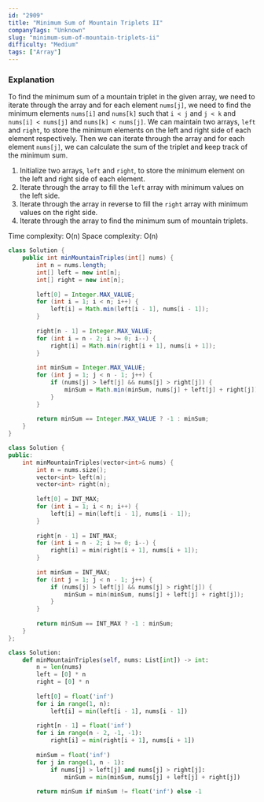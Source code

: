 ```yaml
---
id: "2909"
title: "Minimum Sum of Mountain Triplets II"
companyTags: "Unknown"
slug: "minimum-sum-of-mountain-triplets-ii"
difficulty: "Medium"
tags: ["Array"]
---
```


### Explanation
To find the minimum sum of a mountain triplet in the given array, we need to iterate through the array and for each element `nums[j]`, we need to find the minimum elements `nums[i]` and `nums[k]` such that `i < j` and `j < k` and `nums[i] < nums[j]` and `nums[k] < nums[j]`. We can maintain two arrays, `left` and `right`, to store the minimum elements on the left and right side of each element respectively. Then we can iterate through the array and for each element `nums[j]`, we can calculate the sum of the triplet and keep track of the minimum sum.

1. Initialize two arrays, `left` and `right`, to store the minimum element on the left and right side of each element.
2. Iterate through the array to fill the `left` array with minimum values on the left side.
3. Iterate through the array in reverse to fill the `right` array with minimum values on the right side.
4. Iterate through the array to find the minimum sum of mountain triplets.

Time complexity: O(n)
Space complexity: O(n)
```java
class Solution {
    public int minMountainTriples(int[] nums) {
        int n = nums.length;
        int[] left = new int[n];
        int[] right = new int[n];
        
        left[0] = Integer.MAX_VALUE;
        for (int i = 1; i < n; i++) {
            left[i] = Math.min(left[i - 1], nums[i - 1]);
        }
        
        right[n - 1] = Integer.MAX_VALUE;
        for (int i = n - 2; i >= 0; i--) {
            right[i] = Math.min(right[i + 1], nums[i + 1]);
        }
        
        int minSum = Integer.MAX_VALUE;
        for (int j = 1; j < n - 1; j++) {
            if (nums[j] > left[j] && nums[j] > right[j]) {
                minSum = Math.min(minSum, nums[j] + left[j] + right[j]);
            }
        }
        
        return minSum == Integer.MAX_VALUE ? -1 : minSum;
    }
}
```

```cpp
class Solution {
public:
    int minMountainTriples(vector<int>& nums) {
        int n = nums.size();
        vector<int> left(n);
        vector<int> right(n);
        
        left[0] = INT_MAX;
        for (int i = 1; i < n; i++) {
            left[i] = min(left[i - 1], nums[i - 1]);
        }
        
        right[n - 1] = INT_MAX;
        for (int i = n - 2; i >= 0; i--) {
            right[i] = min(right[i + 1], nums[i + 1]);
        }
        
        int minSum = INT_MAX;
        for (int j = 1; j < n - 1; j++) {
            if (nums[j] > left[j] && nums[j] > right[j]) {
                minSum = min(minSum, nums[j] + left[j] + right[j]);
            }
        }
        
        return minSum == INT_MAX ? -1 : minSum;
    }
};
```

```python
class Solution:
    def minMountainTriples(self, nums: List[int]) -> int:
        n = len(nums)
        left = [0] * n
        right = [0] * n
        
        left[0] = float('inf')
        for i in range(1, n):
            left[i] = min(left[i - 1], nums[i - 1])
        
        right[n - 1] = float('inf')
        for i in range(n - 2, -1, -1):
            right[i] = min(right[i + 1], nums[i + 1])
        
        minSum = float('inf')
        for j in range(1, n - 1):
            if nums[j] > left[j] and nums[j] > right[j]:
                minSum = min(minSum, nums[j] + left[j] + right[j])
        
        return minSum if minSum != float('inf') else -1
```